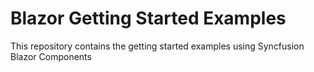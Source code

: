 # Blazor Getting Started Examples
This repository contains the getting started examples using Syncfusion Blazor Components
